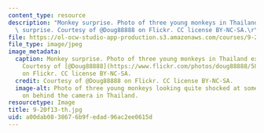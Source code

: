```yaml
---
content_type: resource
description: "Monkey surprise. Photo of three young monkeys in Thailand expressing\
  \ surprise. Courtesy of @Doug88888 on Flickr. CC license BY-NC-SA.\r\n"
file: https://ol-ocw-studio-app-production.s3.amazonaws.com/courses/9-20-animal-behavior-fall-2013/a00dab0838676b9fedad96ac2ee0615d_9-20f13-th.jpg
file_type: image/jpeg
image_metadata:
  caption: Monkey surprise. Photo of three young monkeys in Thailand expressing surprise.
    Courtesy of [@Doug88888](https://www.flickr.com/photos/doug88888/5888927678/)
    on Flickr. CC license BY-NC-SA.
  credit: Courtesy of @Doug88888 on Flickr. CC license BY-NC-SA.
  image-alt: Photo of three young monkeys looking quite shocked at something going
    on behind the camera in Thailand.
resourcetype: Image
title: 9-20f13-th.jpg
uid: a00dab08-3867-6b9f-edad-96ac2ee0615d
---
```

